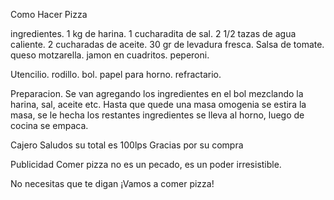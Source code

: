 Como Hacer Pizza

ingredientes.
    1 kg de harina.
    1 cucharadita de sal.
    2 1/2 tazas de agua caliente.
    2 cucharadas de aceite.
    30 gr de levadura fresca.
    Salsa de tomate.
    queso motzarella.
    jamon en cuadritos.
    peperoni.

Utencilio.
    rodillo.
    bol.
    papel para horno.
    refractario.
    
Preparacion.
  Se van agregando los ingredientes en el bol mezclando la harina, sal, aceite etc. Hasta que quede una masa omogenia se estira la masa, se le hecha los restantes ingredientes se lleva al horno, luego de cocina se empaca.


  Cajero
  Saludos su total es 100lps
  Gracias por su compra
  
  Publicidad
 Comer pizza no es un pecado, es un poder irresistible.

No necesitas que te digan ¡Vamos a comer pizza!